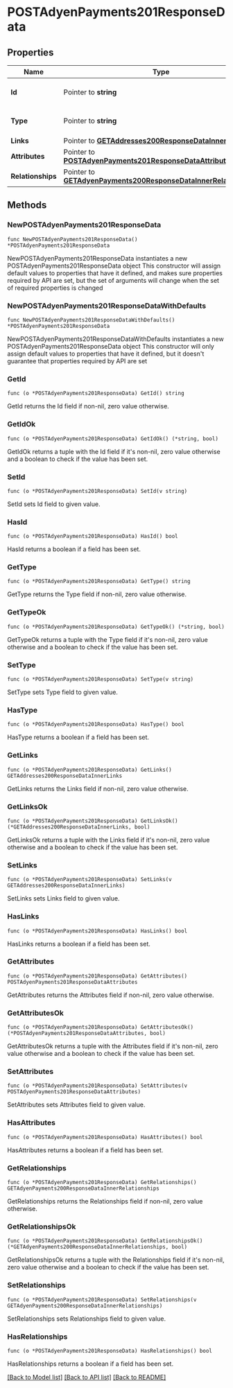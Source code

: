 # POSTAdyenPayments201ResponseData

## Properties

Name | Type | Description | Notes
------------ | ------------- | ------------- | -------------
**Id** | Pointer to **string** | The resource&#39;s id | [optional] 
**Type** | Pointer to **string** | The resource&#39;s type | [optional] 
**Links** | Pointer to [**GETAddresses200ResponseDataInnerLinks**](GETAddresses200ResponseDataInnerLinks.md) |  | [optional] 
**Attributes** | Pointer to [**POSTAdyenPayments201ResponseDataAttributes**](POSTAdyenPayments201ResponseDataAttributes.md) |  | [optional] 
**Relationships** | Pointer to [**GETAdyenPayments200ResponseDataInnerRelationships**](GETAdyenPayments200ResponseDataInnerRelationships.md) |  | [optional] 

## Methods

### NewPOSTAdyenPayments201ResponseData

`func NewPOSTAdyenPayments201ResponseData() *POSTAdyenPayments201ResponseData`

NewPOSTAdyenPayments201ResponseData instantiates a new POSTAdyenPayments201ResponseData object
This constructor will assign default values to properties that have it defined,
and makes sure properties required by API are set, but the set of arguments
will change when the set of required properties is changed

### NewPOSTAdyenPayments201ResponseDataWithDefaults

`func NewPOSTAdyenPayments201ResponseDataWithDefaults() *POSTAdyenPayments201ResponseData`

NewPOSTAdyenPayments201ResponseDataWithDefaults instantiates a new POSTAdyenPayments201ResponseData object
This constructor will only assign default values to properties that have it defined,
but it doesn't guarantee that properties required by API are set

### GetId

`func (o *POSTAdyenPayments201ResponseData) GetId() string`

GetId returns the Id field if non-nil, zero value otherwise.

### GetIdOk

`func (o *POSTAdyenPayments201ResponseData) GetIdOk() (*string, bool)`

GetIdOk returns a tuple with the Id field if it's non-nil, zero value otherwise
and a boolean to check if the value has been set.

### SetId

`func (o *POSTAdyenPayments201ResponseData) SetId(v string)`

SetId sets Id field to given value.

### HasId

`func (o *POSTAdyenPayments201ResponseData) HasId() bool`

HasId returns a boolean if a field has been set.

### GetType

`func (o *POSTAdyenPayments201ResponseData) GetType() string`

GetType returns the Type field if non-nil, zero value otherwise.

### GetTypeOk

`func (o *POSTAdyenPayments201ResponseData) GetTypeOk() (*string, bool)`

GetTypeOk returns a tuple with the Type field if it's non-nil, zero value otherwise
and a boolean to check if the value has been set.

### SetType

`func (o *POSTAdyenPayments201ResponseData) SetType(v string)`

SetType sets Type field to given value.

### HasType

`func (o *POSTAdyenPayments201ResponseData) HasType() bool`

HasType returns a boolean if a field has been set.

### GetLinks

`func (o *POSTAdyenPayments201ResponseData) GetLinks() GETAddresses200ResponseDataInnerLinks`

GetLinks returns the Links field if non-nil, zero value otherwise.

### GetLinksOk

`func (o *POSTAdyenPayments201ResponseData) GetLinksOk() (*GETAddresses200ResponseDataInnerLinks, bool)`

GetLinksOk returns a tuple with the Links field if it's non-nil, zero value otherwise
and a boolean to check if the value has been set.

### SetLinks

`func (o *POSTAdyenPayments201ResponseData) SetLinks(v GETAddresses200ResponseDataInnerLinks)`

SetLinks sets Links field to given value.

### HasLinks

`func (o *POSTAdyenPayments201ResponseData) HasLinks() bool`

HasLinks returns a boolean if a field has been set.

### GetAttributes

`func (o *POSTAdyenPayments201ResponseData) GetAttributes() POSTAdyenPayments201ResponseDataAttributes`

GetAttributes returns the Attributes field if non-nil, zero value otherwise.

### GetAttributesOk

`func (o *POSTAdyenPayments201ResponseData) GetAttributesOk() (*POSTAdyenPayments201ResponseDataAttributes, bool)`

GetAttributesOk returns a tuple with the Attributes field if it's non-nil, zero value otherwise
and a boolean to check if the value has been set.

### SetAttributes

`func (o *POSTAdyenPayments201ResponseData) SetAttributes(v POSTAdyenPayments201ResponseDataAttributes)`

SetAttributes sets Attributes field to given value.

### HasAttributes

`func (o *POSTAdyenPayments201ResponseData) HasAttributes() bool`

HasAttributes returns a boolean if a field has been set.

### GetRelationships

`func (o *POSTAdyenPayments201ResponseData) GetRelationships() GETAdyenPayments200ResponseDataInnerRelationships`

GetRelationships returns the Relationships field if non-nil, zero value otherwise.

### GetRelationshipsOk

`func (o *POSTAdyenPayments201ResponseData) GetRelationshipsOk() (*GETAdyenPayments200ResponseDataInnerRelationships, bool)`

GetRelationshipsOk returns a tuple with the Relationships field if it's non-nil, zero value otherwise
and a boolean to check if the value has been set.

### SetRelationships

`func (o *POSTAdyenPayments201ResponseData) SetRelationships(v GETAdyenPayments200ResponseDataInnerRelationships)`

SetRelationships sets Relationships field to given value.

### HasRelationships

`func (o *POSTAdyenPayments201ResponseData) HasRelationships() bool`

HasRelationships returns a boolean if a field has been set.


[[Back to Model list]](../README.md#documentation-for-models) [[Back to API list]](../README.md#documentation-for-api-endpoints) [[Back to README]](../README.md)


